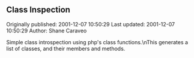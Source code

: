 ## Class Inspection

Originally published: 2001-12-07 10:50:29
Last updated: 2001-12-07 10:50:29
Author: Shane Caraveo

Simple class introspection using php's class functions.\nThis generates a list of classes, and their members and methods.